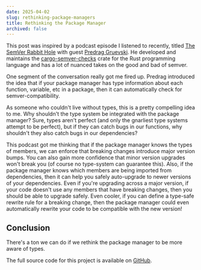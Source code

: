 ```yaml
---
date: 2025-04-02
slug: rethinking-package-managers
title: Rethinking the Package Manager
archived: false
---
```


This post was inspired by a podcast episode I listened to recently, titled <a href="https://podcasts.apple.com/us/podcast/the-semver-rabbit-hole-with-predrag-gruevski/id1602572955?i=1000627543462" target="_blank">The SemVer Rabbit Hole</a> with guest <a href="https://predr.ag" target="_blank">Predrag Gruevski</a>. He developed and maintains the <a href="https://github.com/obi1kenobi/cargo-semver-checks" target="_blank">cargo-semver-checks</a> crate for the Rust programming language and has a lot of nuanced takes on the good and bad of semver.

One segment of the conversation really got me fired up. Predrag introduced the idea that if your package manager has type information about each function, variable, etc in a package, then it can automatically check for semver-compatibility.

As someone who couldn't live without types, this is a pretty compelling idea to me. Why shouldn't the type system be integrated with the package manager? Sure, types aren't perfect (and only the gnarliest type systems attempt to be perfect), but if they can catch bugs in our functions, why shouldn't they also catch bugs in our dependencies?

This podcast got me thinking that if the package manager knows the types of members, we can enforce that breaking changes introduce major version bumps. You can also gain more confidence that minor version upgrades won't break you (of course no type-system can guarantee this). Also, if the package manager knows which members are being imported from dependencies, then it can help you safely auto-upgrade to newer versions of your dependencies. Even if you're upgrading across a major version, if your code doesn't use any members that have breaking changes, then you should be able to upgrade safely. Even cooler, if you can define a type-safe rewrite rule for a breaking change, then the package manager could even automatically rewrite your code to be compatible with the new version!

## Conclusion

There's a ton we can do if we rethink the package manager to be more aware of types.

The full source code for this project is available on <a href="https://github.com/gregorybchris/myxa" target="_blank">GitHub</a>.
